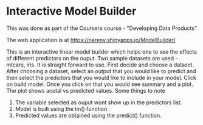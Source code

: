 # Interactive Model Builder

This was done as part of the Coursera course - "Developing Data Products"

The web application is at https://narenv.shinyapps.io/ModelBuilder/

This is an interactive linear model builder which helps one to see the 
effects of different predictors on the ouput. Two sample datasets are 
used - mtcars, iris. It is straight forward to use. First decide and choose a 
dataset. After choosing a dataset, select an output that you would like to 
predict and then select the predictors that you would like to include in your model. 
Click on build model. Once you click on that you would see summary and a plot. 
The plot shows acutal vs predicted values. 
Some things to note
1. The variable selected as ouput wont show up in the predictors list.
2. Model is built using the lm() function.
3. Predicted values are obtained using the predict() function.
